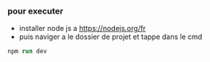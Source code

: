 ### pour executer
- installer node js a
https://nodejs.org/fr
- puis naviger a le dossier de projet et tappe dans le cmd
```ps
npm run dev
```
